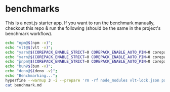 # benchmarks

This is a next.js starter app. If you want to run the benchmark manually, checkout this repo & run the following (should be the same in the project's benchmark workflow).

```bash
echo "npm@$(npm -v)";
echo "vlt@$(vlt -v)";
echo "yarn@$(COREPACK_ENABLE_STRICT=0 COREPACK_ENABLE_AUTO_PIN=0 corepack yarn@1 -v)";
echo "yarn@$(COREPACK_ENABLE_STRICT=0 COREPACK_ENABLE_AUTO_PIN=0 corepack yarn@latest -v)";
echo "pnpm@$(COREPACK_ENABLE_STRICT=0 COREPACK_ENABLE_AUTO_PIN=0 corepack pnpm@latest -v)";
echo "bun@$(bun -v)";
echo "deno@$(deno -v)";
echo "Benchmarking...";
hyperfine --warmup 3 -i --prepare 'rm -rf node_modules vlt-lock.json package-lock.json .npmrc yarn.lock .yarnrc pnpm-lock.yaml bun.lockb deno.json' 'vlt install' 'npm install' 'COREPACK_ENABLE_STRICT=0 COREPACK_ENABLE_AUTO_PIN=0 corepack yarn@1 install' 'COREPACK_ENABLE_STRICT=0 COREPACK_ENABLE_AUTO_PIN=0 corepack yarn@latest install' 'COREPACK_ENABLE_STRICT=0 COREPACK_ENABLE_AUTO_PIN=0 corepack pnpm@latest install' 'bun install' 'deno install' --export-markdown benchmark.md;
cat benchmark.md
```
